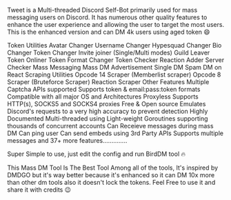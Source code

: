Tweet is a Multi-threaded Discord Self-Bot primarily used for mass messaging users on Discord. It has numerous other quality features to enhance the user experience and allowing the user to target the most users. This is the enhanced version and can DM 4k users using aged token 😄

Token Utilities
Avatar Changer
Username Changer
Hypesquad Changer
Bio Changer
Token Changer
Invite joiner (Single/Multi modes)
Guild Leaver
Token Onliner
Token Format Changer
Token Checker
Reaction Adder
Server Checker
Mass Messaging
Mass DM Advertisement
Single DM Spam
DM on React
Scraping Utilities
Opcode 14 Scraper (Memberlist scraper)
Opcode 8 Scraper (Bruteforce Scraper)
Reaction Scraper
Other Features
Multiple Captcha APIs supported
Supports token & email:pass:token formats
Compatible with all major OS and Architectures
Proxyless
Supports HTTP(s), SOCKS5 and SOCKS4 proxies
Free & Open source
Emulates Discord's requests to a very high accuracy to prevent detection
Highly Documented
Multi-threaded using Light-weight Goroutines supporting thousands of concurrent accounts
Can Receieve messages during mass DM
Can ping user
Can send embeds using 3rd Party APIs
Supports multiple messages and 37+ more features..............

Super Simple to use, just edit the config and run BirdDM tool 🔥


This Mass DM Tool Is The Best Tool Among all of the tools, It's inspired by DMDGO but it's way better because it's enhanced so it can DM 10x more than other dm tools also it doesn't lock the tokens. Feel Free to use it and share it with credits 😉
